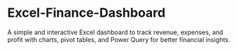 # Excel-Finance-Dashboard
A simple and interactive Excel dashboard to track revenue, expenses, and profit with charts, pivot tables, and Power Query for better financial insights.




